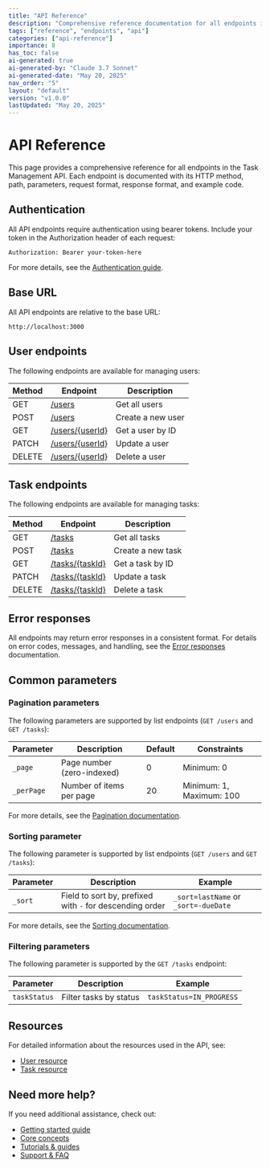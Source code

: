 ```yaml
---
title: "API Reference"
description: "Comprehensive reference documentation for all endpoints in the Task Management API."
tags: ["reference", "endpoints", "api"]
categories: ["api-reference"]
importance: 8
has_toc: false
ai-generated: true
ai-generated-by: "Claude 3.7 Sonnet"
ai-generated-date: "May 20, 2025"
nav_order: "5"
layout: "default"
version: "v1.0.0"
lastUpdated: "May 20, 2025"
---
```


# API Reference

This page provides a comprehensive reference for all endpoints in the Task Management API. Each endpoint is documented with its HTTP method, path, parameters, request format, response format, and example code.

## Authentication

All API endpoints require authentication using bearer tokens. Include your token in the Authorization header of each request:

```
Authorization: Bearer your-token-here
```

For more details, see the [Authentication guide](getting-started/authentication.md).

## Base URL

All API endpoints are relative to the base URL:

```
http://localhost:3000
```

## User endpoints

The following endpoints are available for managing users:

| Method | Endpoint | Description |
|--------|----------|-------------|
| GET | [/users](api-reference/get-all-users.md) | Get all users |
| POST | [/users](api-reference/create-user.md) | Create a new user |
| GET | [/users/{userId}](api-reference/get-user-by-id.md) | Get a user by ID |
| PATCH | [/users/{userId}](api-reference/update-user.md) | Update a user |
| DELETE | [/users/{userId}](api-reference/delete-user.md) | Delete a user |

## Task endpoints

The following endpoints are available for managing tasks:

| Method | Endpoint | Description |
|--------|----------|-------------|
| GET | [/tasks](api-reference/get-all-tasks.md) | Get all tasks |
| POST | [/tasks](api-reference/create-task.md) | Create a new task |
| GET | [/tasks/{taskId}](api-reference/get-task-by-id.md) | Get a task by ID |
| PATCH | [/tasks/{taskId}](api-reference/update-task.md) | Update a task |
| DELETE | [/tasks/{taskId}](api-reference/delete-task.md) | Delete a task |

## Error responses

All endpoints may return error responses in a consistent format. For details on error codes, messages, and handling, see the [Error responses](api-reference/error-responses.md) documentation.

## Common parameters

### Pagination parameters

The following parameters are supported by list endpoints (`GET /users` and `GET /tasks`):

| Parameter | Description | Default | Constraints |
|-----------|-------------|---------|------------|
| `_page` | Page number (zero-indexed) | 0 | Minimum: 0 |
| `_perPage` | Number of items per page | 20 | Minimum: 1, Maximum: 100 |

For more details, see the [Pagination documentation](core-concepts/pagination.md).

### Sorting parameter

The following parameter is supported by list endpoints (`GET /users` and `GET /tasks`):

| Parameter | Description | Example |
|-----------|-------------|---------|
| `_sort` | Field to sort by, prefixed with `-` for descending order | `_sort=lastName` or `_sort=-dueDate` |

For more details, see the [Sorting documentation](core-concepts/sorting.md).

### Filtering parameters

The following parameter is supported by the `GET /tasks` endpoint:

| Parameter | Description | Example |
|-----------|-------------|---------|
| `taskStatus` | Filter tasks by status | `taskStatus=IN_PROGRESS` |

## Resources

For detailed information about the resources used in the API, see:

- [User resource](resources/user-resource.md)
- [Task resource](resources/task-resource.md)

## Need more help?

If you need additional assistance, check out:

- [Getting started guide](getting-started.md)
- [Core concepts](core-concepts.md)
- [Tutorials & guides](tutorials.md)
- [Support & FAQ](support.md)


